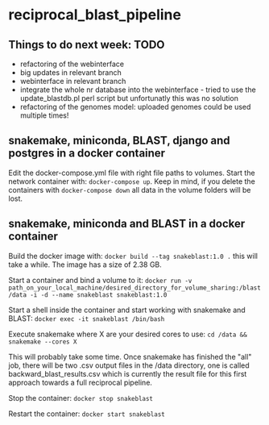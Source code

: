 # reciprocal_blast_pipeline

## Things to do next week: TODO
- refactoring of the webinterface
- big updates in relevant branch
- webinterface in relevant branch
- integrate the whole nr database into the webinterface - tried to use the update_blastdb.pl perl script but unfortunatly this was no solution
- refactoring of the genomes model: uploaded genomes could be used multiple times! 

## snakemake, miniconda, BLAST, django and postgres in a docker container
Edit the docker-compose.yml file with right file paths to volumes. Start the network container with:
`docker-compose up`. Keep in mind, if you delete the containers with `docker-compose down` all data in the volume folders will be lost.

## snakemake, miniconda and BLAST in a docker container
Build the docker image with:
`docker build --tag snakeblast:1.0 .` this will take a while. The image has a size of 2.38 GB. 

Start a container and bind a volume to it:
`docker run -v path_on_your_local_machine/desired_directory_for_volume_sharing:/blast/data -i -d --name snakeblast snakeblast:1.0`

Start a shell inside the container and start working with snakemake and BLAST:
`docker exec -it snakeblast /bin/bash`

Execute snakemake where X are your desired cores to use:
`cd /data && snakemake --cores X `

This will probably take some time. Once snakemake has finished the "all" job, there will be two .csv output files in the /data directory, one is called backward_blast_results.csv which is currently the result file for this first approach towards a full reciprocal pipeline. 

Stop the container:
`docker stop snakeblast`

Restart the container:
`docker start snakeblast`